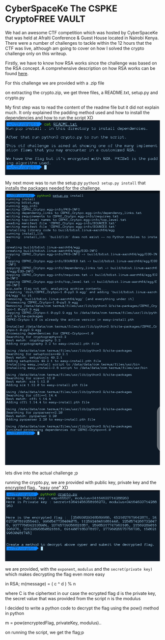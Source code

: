 # CyberSpaceKe The CSPKE CryptoFREE VAULT

We had an awesome CTF competition which was hosted by CyberSpaceKe that  was held at Afralti Conference & Guest House located in Nairobi Kenya. There were a number of challenges to tackle within the 12 hours that the CTF was live, although am going to cover on how I solved the crypto challenge only on this writeup.

Firstly, we have to know how RSA works since the challenge was based on the RSA concept. A comprehensive description on how RSA works can be found <a href="https://en.wikipedia.org/wiki/RSA_(cryptosystem)">here</a>.


For this challenge we are provided with a .zip file

on extracting the crypto.zip, we get three files, a README.txt, setup.py and crypto.py

My first step was to read the content of the readme file but it did not explain much. It only explained the padding method used and how to install the dependencies and how to run the script XD
<img src="README.png">

My next move was to run the setup.py `python3 setup.py install` that installs the packages needed for the challenge.
<img src="Setup.png">

lets dive into the actual challenge ;p

running the crypto.py, we are provided with public key, private key and the encrypted flag.. "easy one" XD
<img src="Crypto.png">

we are provided, with the `exponent`, `modulus` and the `secret(private key)` which makes decrypting the flag even more easy

in RSA; m(message) = ( c ^ d ) % n

where C is the ciphertext in our case the ecrypted flag
d is the private key, the secret value that was provided from the script
n is the modulus

I decided to write a python code to decrypt the flag using the pow() method in python

m = pow(encryptedFlag, privateKey, modulus)..

on running the script, we get the flag;p
